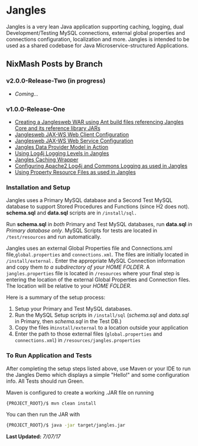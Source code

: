 Jangles
============

Jangles is a very lean Java application supporting caching, logging, dual Development/Testing MySQL connections, external global properties and connections configuration, localization and more. Jangles is intended to be used as a shared codebase for Java Microservice-structured Applications.

 ## NixMash Posts by Branch
 
  ### v2.0.0-Release-Two (in progress)
  
  * *Coming...*
  
 ### v1.0.0-Release-One
 
* [Creating a Janglesweb WAR using Ant build files referencing Jangles Core and its reference library JARs](http://nixmash.com/java/referencing-project-libraries-in-wars-with-ant/)
* [Janglesweb JAX-WS Web Client Configuration](http://nixmash.com/java/jangles-jax-ws-web-client-project-online/)
* [Janglesweb JAX-WS Web Service Configuration](http://nixmash.com/java/jangles-jax-ws-web-service-project-now-on-github/)
* [Jangles Data Provider Model in Action](http://nixmash.com/mysql/the-java-jangles-data-provider-model-in-action/)
* [Using Log4j Logging Levels in Jangles](http://nixmash.com/java/changing-log4j-logging-levels-by-output-type/)
* [Jangles Caching Wrapper](http://nixmash.com/java/the-java-jangles-caching-wrapper/)
* [Configuring Apache2 Log4j and Commons Logging as used in Jangles](http://nixmash.com/java/configuring-apache-log4j-and-commons-logging/)
* [Using Property Resource Files as used in Jangles](http://nixmash.com/java/loading-java-property-resource-files/)

### Installation and Setup

Jangles uses a Primary MySQL database and a Second Test MySQL database to support Stored Procedures and Functions (since H2 does not). **schema.sql** and **data.sql** scripts are in `/install/sql.` 

Run **schema.sql** in *both* Primary and Test MySQL databases, run **data.sql** *in Primary database only*. MySQL Scripts for tests are located in `/test/resources` and run automatically.

Jangles uses an external Global Properties file and Connections.xml file,`global.properties` and `connections.xml`.  The files are initially located in `/install/external.` Enter the appropriate MySQL Connection information and copy them *to a subdirectory of your HOME FOLDER.* A `jangles.properties` file is located in `/resources` where your final step is entering the location of the external Global Properties and Connection files. The location will be relative to your *HOME FOLDER.*  

Here is a summary of the setup process:

1. Setup your Primary and Test MySQL databases. 
2. Run the MySQL Setup scripts in `/install/sql`  (*schema.sql* and *data.sql* in Primary, then *schema.sql* in the Test DB.)
3. Copy the files in`install/external` to a location outside your application 
4. Enter the path to those external files (`global.properties` and `connections.xml`) in `/resources/jangles.properties`

### To Run Application and Tests

After completing the setup steps listed above, use Maven or your IDE to run the Jangles Demo which displays a simple "Hello!" and some configuration info. All Tests should run Green.

Maven is configured to create a working .JAR file on running

```bash
{PROJECT_ROOT}/$ mvn clean install
```
You can then run the JAR with

```bash
{PROJECT_ROOT}/$ java -jar target/jangles.jar
```

**Last Updated:** *7/07/17*



